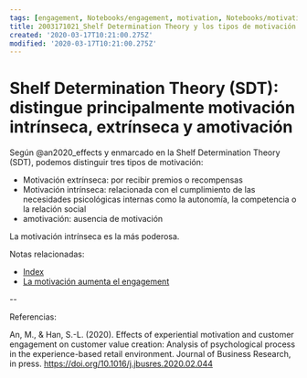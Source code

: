```yaml
---
tags: [engagement, Notebooks/engagement, motivation, Notebooks/motivation, sdt]
title: 2003171021_Shelf Determination Theory y los tipos de motivación
created: '2020-03-17T10:21:00.275Z'
modified: '2020-03-17T10:21:00.275Z'
---
```


# Shelf Determination Theory (SDT): distingue principalmente motivación intrínseca, extrínseca y amotivación


Según @an2020_effects y enmarcado en la Shelf Determination Theory (SDT), podemos distinguir tres tipos de motivación:

- Motivación extrínseca: por recibir premios o recompensas
- Motivación intrínseca: relacionada con el cumplimiento de las necesidades psicológicas internas como la autonomía, la competencia o la relación social
- amotivación: ausencia de motivación

La motivación intrínseca es la más poderosa.


Notas relacionadas:


- [Index](_2003101705_index.md)
- [La motivación aumenta el engagement](2003101738_motivacion_memoriatrabajo.md)

--

Referencias:

An, M., & Han, S.-L. (2020). Effects of experiential motivation and customer engagement on customer value creation: Analysis of psychological process in the experience-based retail environment. Journal of Business Research, in press. https://doi.org/10.1016/j.jbusres.2020.02.044
